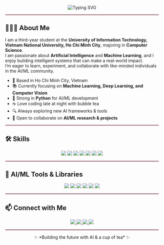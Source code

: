 <p align="center">
  <img src="https://readme-typing-svg.demolab.com?font=Fira+Code&size=28&pause=1000&color=FF69B4&center=true&vCenter=true&width=600&lines=Hi,+I'm+Thu+Phuong!!!" alt="Typing SVG" />
</p>


<hr style="border: 1px solid #FFB6C1;">

## 👩🏻‍💻 About Me
I am a third-year student at the **University of Information Technology, Vietnam National University, Ho Chi Minh City**, majoring in **Computer Science**.  
I am passionate about **Artificial Intelligence** and **Machine Learning**, and I enjoy building intelligent systems that can make a real-world impact.  
I’m eager to learn, experiment, and collaborate with like-minded individuals in the AI/ML community.

- 📍 Based in Ho Chi Minh City, Vietnam  
- 📚 Currently focusing on **Machine Learning, Deep Learning, and Computer Vision**  
- 🐍 Strong in **Python** for AI/ML development  
- ☕ Love coding late at night with bubble tea 
- 🔍 Always exploring new AI frameworks & tools  
- 🤝 Open to collaborate on **AI/ML research & projects**

<hr style="border: 1px solid #FFB6C1;">

## 🛠 Skills
<p align="center">
  <img src="https://img.shields.io/badge/Python-3776AB?style=for-the-badge&logo=python&logoColor=white"/>
  <img src="https://img.shields.io/badge/C++-00599C?style=for-the-badge&logo=cplusplus&logoColor=white"/>
  <img src="https://img.shields.io/badge/Java-007396?style=for-the-badge&logo=java&logoColor=white"/>
  <img src="https://img.shields.io/badge/JavaScript-F7DF1E?style=for-the-badge&logo=javascript&logoColor=black"/>
  <img src="https://img.shields.io/badge/HTML5-E34F26?style=for-the-badge&logo=html5&logoColor=white"/>
  <img src="https://img.shields.io/badge/CSS3-1572B6?style=for-the-badge&logo=css3&logoColor=white"/>
  <img src="https://img.shields.io/badge/Postman-FF6C37?style=for-the-badge&logo=postman&logoColor=white"/>
</p>

<hr style="border: 1px solid #FFB6C1;">

## 🧠 AI/ML Tools & Libraries
<p align="center">
  <img src="https://img.shields.io/badge/TensorFlow-FF6F00?style=for-the-badge&logo=tensorflow&logoColor=white"/>
  <img src="https://img.shields.io/badge/PyTorch-EE4C2C?style=for-the-badge&logo=pytorch&logoColor=white"/>
  <img src="https://img.shields.io/badge/Scikit--learn-F7931E?style=for-the-badge&logo=scikit-learn&logoColor=white"/>
  <img src="https://img.shields.io/badge/Pandas-150458?style=for-the-badge&logo=pandas&logoColor=white"/>
  <img src="https://img.shields.io/badge/Numpy-013243?style=for-the-badge&logo=numpy&logoColor=white"/>
  <img src="https://img.shields.io/badge/OpenCV-5C3EE8?style=for-the-badge&logo=opencv&logoColor=white"/>
</p>

<hr style="border: 1px solid #FFB6C1;">

## 📫 Connect with Me
<p align="center">
  <a href="mailto:nguyenthuphuong.qc2004@gmail.com">
    <img src="https://img.shields.io/badge/Email-D14836?style=for-the-badge&logo=gmail&logoColor=white"/>
  </a>
  <a href="https://github.com/phuong134340">
    <img src="https://img.shields.io/badge/GitHub-181717?style=for-the-badge&logo=github&logoColor=white"/>
  </a>
  <a href="https://www.linkedin.com/in/thuphuong180304/">
    <img src="https://img.shields.io/badge/LinkedIn-0077B5?style=for-the-badge&logo=linkedin&logoColor=white"/>
  </a>
  <a href="https://www.facebook.com/ThuPhuong180304">
    <img src="https://img.shields.io/badge/Facebook-1877F2?style=for-the-badge&logo=facebook&logoColor=white"/>
  </a>
</p>

<hr style="border: 1px solid #FFB6C1;">

<p align="center">✨ *Building the future with AI & a cup of tea* ✨</p>
